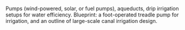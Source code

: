 Pumps (wind-powered, solar, or fuel pumps), aqueducts, drip irrigation setups for water efficiency. Blueprint: a foot-operated treadle pump for irrigation, and an outline of large-scale canal irrigation design.